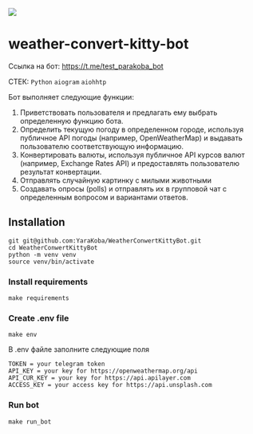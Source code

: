[![](https://img.shields.io/pypi/pyversions/django-admin-interface.svg?color=3776AB&logo=python&logoColor=white)](https://www.python.org/)

# weather-convert-kitty-bot
Ссылка на бот: https://t.me/test_parakoba_bot

СТЕК: `Python` `aiogram` `aiohhtp`

Бот выполняет следующие функции:

1. Приветствовать пользователя и предлагать ему выбрать определенную функцию бота.
2. Определить текущую погоду в определенном городе, используя публичное API погоды (например, OpenWeatherMap) и выдавать пользователю соответствующую информацию.
3. Конвертировать валюты, используя публичное API курсов валют (например, Exchange Rates API) и предоставлять пользователю результат конвертации.
4. Отправлять случайную картинку с милыми животными
5. Создавать опросы (polls) и отправлять их в групповой чат с определенным вопросом и вариантами ответов.

## Installation

```commandline
git git@github.com:YaraKoba/WeatherConwertKittyBot.git
cd WeatherConwertKittyBot
python -m venv venv
source venv/bin/activate
```

### Install requirements

```commandline
make requirements
```

### Create .env file

```commandline
make env
```
В .env файле заполните следующие поля
```
TOKEN = your telegram token
API_KEY = your key for https://openweathermap.org/api
API_CUR_KEY = your key for https://api.apilayer.com
ACCESS_KEY = your access key for https://api.unsplash.com
```
### Run bot

```commandline
make run_bot
```


